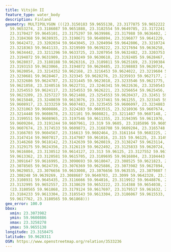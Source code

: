 ```yaml
---
title: Vitsjön II
feature_type: water_body
description: Finland
geometry: MULTIPOLYGON (((23.3150183 59.9655138, 23.3177875 59.9652222, 23.3183509
  59.9653274, 23.3186087 59.9651888, 23.3182554 59.9649785, 23.3172241 59.9647156,
  23.3170427 59.9645101, 23.3175297 59.9639986, 23.317988 59.9636402, 23.318284 59.9636402,
  23.3184368 59.9638935, 23.3190671 59.9640894, 23.3196877 59.9641229, 23.3198978
  59.9642472, 23.3202034 59.9643045, 23.3204994 59.9642806, 23.3210724 59.9642615,
  23.3218363 59.9641133, 23.3219509 59.9639222, 23.3217694 59.9636258, 23.3215403
  59.9634442, 23.3211296 59.9633725, 23.3207954 59.9632482, 23.3203753 59.9632721,
  23.3194872 59.9631909, 23.3193249 59.9630618, 23.3192485 59.9628467, 23.3188761
  59.9628037, 23.3188188 59.9626316, 23.3189811 59.9625169, 23.3190384 59.9623783,
  23.3193153 59.9623066, 23.3194872 59.9620485, 23.3198883 59.9620724, 23.3201652
  59.9620054, 23.3214352 59.962168, 23.3216453 59.9624022, 23.3219604 59.9625647,
  23.3230681 59.9628467, 23.323345 59.9628276, 23.3235933 59.9627177, 23.323536 59.9625408,
  23.3232686 59.9624787, 23.3231445 59.9623018, 23.3233546 59.9621775, 23.3237843
  59.9621058, 23.3240516 59.9622731, 23.3246341 59.9622636, 23.3250543 59.9623735,
  23.3254553 59.9624117, 23.3254553 59.9626221, 23.3256654 59.9625456, 23.3258278
  59.9623209, 23.3257227 59.9621488, 23.3254553 59.9620437, 23.32451 59.9617282, 23.3243668
  59.9615848, 23.3240039 59.9613076, 23.3237461 59.961255, 23.323345 59.9610877, 23.3233259
  59.9608917, 23.3233259 59.9607483, 23.3235455 59.9606097, 23.3234883 59.9601651,
  23.3231063 59.9600886, 23.3224283 59.9603515, 23.3218936 59.9607674, 23.321588 59.960777,
  23.3214448 59.9608678, 23.321101 59.9608821, 23.3211487 59.9607148, 23.320232 59.9606622,
  23.3199551 59.9608965, 23.3197546 59.9611355, 23.3194395 59.9611976, 23.3193917
  59.9609204, 23.3191244 59.9607961, 23.319 59.9605, 23.3185896 59.960538, 23.318179
  59.9607674, 23.3174533 59.9609873, 23.3168708 59.9609204, 23.3165748 59.9606144,
  23.3166703 59.9604567, 23.316613 59.9602464, 23.3161164 59.9602225, 23.3156581 59.9602607,
  23.3147414 59.9607817, 23.3147987 59.961016, 23.315 59.96125, 23.3149323 59.9615322,
  23.3146268 59.9618142, 23.3142639 59.9620819, 23.3138247 59.9623114, 23.313395 59.9624165,
  23.3129175 59.9624356, 23.3126119 59.9622492, 23.3125833 59.9620724, 23.3126979
  59.9616804, 23.3130512 59.9614127, 23.313 59.96125, 23.3127552 59.9612406, 23.3125069
  59.9613362, 23.3120581 59.9615705, 23.3109695 59.9616804, 23.3104443 59.9616039,
  23.3091647 59.9616995, 23.3090693 59.9618047, 23.308525 59.9621823, 23.3082194 59.9624309,
  23.3078565 59.9624739, 23.3076369 59.9625886, 23.3073982 59.9627894, 23.3074173
  59.9629853, 23.3076656 59.9633008, 23.3076656 59.963535, 23.3079807 59.9636545,
  23.308248 59.9639269, 23.3088687 59.9640703, 23.3099 59.9642328, 23.3102151 59.9642424,
  23.3108931 59.9645435, 23.3116666 59.964816, 23.3119912 59.9648876, 23.3125737 59.9650884,
  23.3132995 59.9652557, 23.3138629 59.9652222, 23.314388 59.9654038, 23.3150183 59.9655138),
  (23.3180565 59.961868, 23.3179124 59.9617697, 23.3179517 59.961632, 23.3181875 59.9614156,
  23.3184233 59.9613304, 23.3185543 59.9613304, 23.3186067 59.9615533, 23.3182792
  59.9617762, 23.3180565 59.961868)))
geo_error: 100.0
bbox:
  xmin: 23.3073982
  ymin: 59.9600886
  xmax: 23.3258278
  ymax: 59.9655138
longitude: 23.3158475
latitude: 59.9628311
OSM: https://www.openstreetmap.org/relation/3533236
---
```

